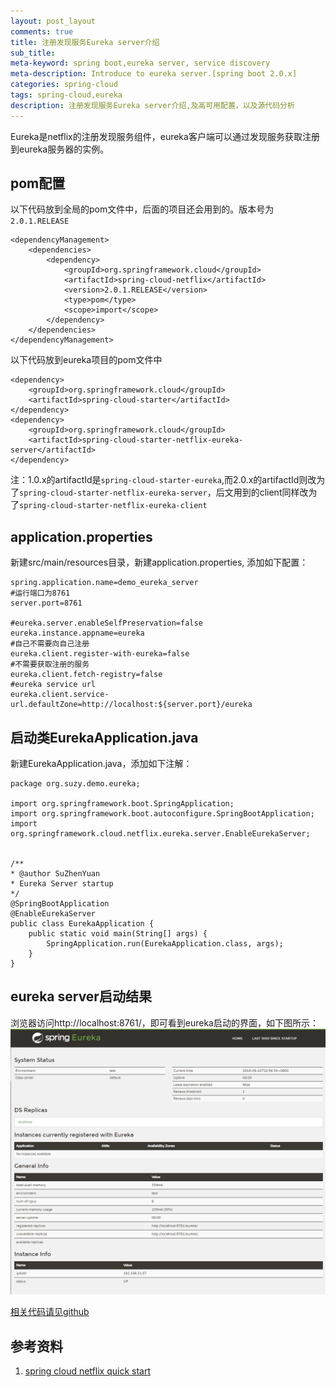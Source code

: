 ```yaml
---
layout: post_layout
comments: true
title: 注册发现服务Eureka server介绍
sub_title: 
meta-keyword: spring boot,eureka server, service discovery
meta-description: Introduce to eureka server.[spring boot 2.0.x]
categories: spring-cloud
tags: spring-cloud,eureka
description: 注册发现服务Eureka server介绍,及高可用配置，以及源代码分析
---
```


Eureka是netflix的注册发现服务组件，eureka客户端可以通过发现服务获取注册到eureka服务器的实例。

## pom配置

以下代码放到全局的pom文件中，后面的项目还会用到的。版本号为`2.0.1.RELEASE`

    <dependencyManagement>
        <dependencies>
            <dependency>
                <groupId>org.springframework.cloud</groupId>
                <artifactId>spring-cloud-netflix</artifactId>
                <version>2.0.1.RELEASE</version>
                <type>pom</type>
                <scope>import</scope>
            </dependency>
        </dependencies>
    </dependencyManagement>

    
以下代码放到eureka项目的pom文件中

    <dependency>
        <groupId>org.springframework.cloud</groupId>
        <artifactId>spring-cloud-starter</artifactId>
    </dependency>
    <dependency>
        <groupId>org.springframework.cloud</groupId>
        <artifactId>spring-cloud-starter-netflix-eureka-server</artifactId>
	</dependency>

注：1.0.x的artifactId是`spring-cloud-starter-eureka`,而2.0.x的artifactId则改为了`spring-cloud-starter-netflix-eureka-server`，后文用到的client同样改为了`spring-cloud-starter-netflix-eureka-client`

## application.properties
新建src/main/resources目录，新建application.properties, 添加如下配置：


    spring.application.name=demo_eureka_server
    #运行端口为8761
    server.port=8761    

    #eureka.server.enableSelfPreservation=false
    eureka.instance.appname=eureka
    #自己不需要向自己注册 
    eureka.client.register-with-eureka=false
    #不需要获取注册的服务
    eureka.client.fetch-registry=false
    #eureka service url
    eureka.client.service-url.defaultZone=http://localhost:${server.port}/eureka

## 启动类EurekaApplication.java
新建EurekaApplication.java，添加如下注解：

    package org.suzy.demo.eureka;

    import org.springframework.boot.SpringApplication;
    import org.springframework.boot.autoconfigure.SpringBootApplication;
    import org.springframework.cloud.netflix.eureka.server.EnableEurekaServer;


    /**
    * @author SuZhenYuan
    * Eureka Server startup
    */
    @SpringBootApplication
    @EnableEurekaServer
    public class EurekaApplication {
        public static void main(String[] args) {
            SpringApplication.run(EurekaApplication.class, args);
        }
    }


## eureka server启动结果
浏览器访问http://localhost:8761/，即可看到eureka启动的界面，如下图所示：
![Eureka Server startup][img_of_eureka_server_startup]


<a href="https://github.com/suzhenyuan/MyIntroduceToSpringCloud/tree/eureka_server"  onclick="ga('send', 'event', 'Navbar', 'Github links', 'eureka_server');" class="btn btn-primary btn-lg" role="button">相关代码请见github</a>



## 参考资料

1. [spring cloud netflix quick start](https://cloud.spring.io/spring-cloud-netflix/#quick-start)


<!-- 引用的图片列表 -->
[img_of_eureka_server_startup]: /images/springcloud/eureka/eureka_server_startup.png "Eureka Server startup"
